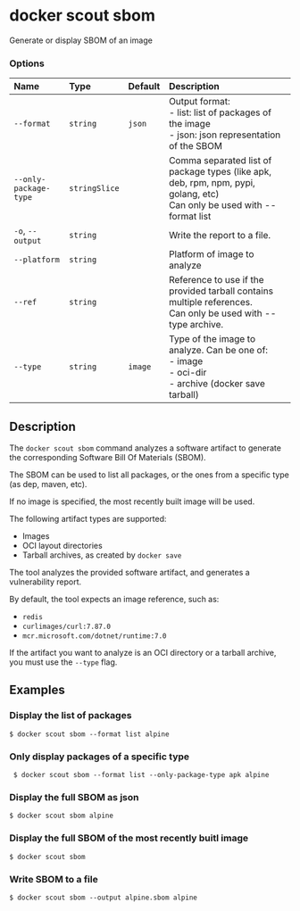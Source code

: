 # docker scout sbom

<!---MARKER_GEN_START-->
Generate or display SBOM of an image

### Options

| Name                  | Type          | Default | Description                                                                                                               |
|:----------------------|:--------------|:--------|:--------------------------------------------------------------------------------------------------------------------------|
| `--format`            | `string`      | `json`  | Output format:<br>- list: list of packages of the image<br>- json: json representation of the SBOM                        |
| `--only-package-type` | `stringSlice` |         | Comma separated list of package types (like apk, deb, rpm, npm, pypi, golang, etc)<br>Can only be used with --format list |
| `-o`, `--output`      | `string`      |         | Write the report to a file.                                                                                               |
| `--platform`          | `string`      |         | Platform of image to analyze                                                                                              |
| `--ref`               | `string`      |         | Reference to use if the provided tarball contains multiple references.<br>Can only be used with --type archive.           |
| `--type`              | `string`      | `image` | Type of the image to analyze. Can be one of:<br>- image<br>- oci-dir<br>- archive (docker save tarball)<br>               |


<!---MARKER_GEN_END-->

## Description

The `docker scout sbom` command analyzes a software artifact to generate the corresponding Software Bill Of Materials (SBOM).

The SBOM can be used to list all packages, or the ones from a specific type (as dep, maven, etc).

If no image is specified, the most recently built image will be used.

The following artifact types are supported:

- Images
- OCI layout directories
- Tarball archives, as created by `docker save`

The tool analyzes the provided software artifact, and generates a vulnerability report.

By default, the tool expects an image reference, such as:

- `redis`
- `curlimages/curl:7.87.0`
- `mcr.microsoft.com/dotnet/runtime:7.0`

If the artifact you want to analyze is an OCI directory or a tarball archive, you must use the `--type` flag.

## Examples

### Display the list of packages

```console
$ docker scout sbom --format list alpine
```

### Only display packages of a specific type

```console
 $ docker scout sbom --format list --only-package-type apk alpine
```

### Display the full SBOM as json

```console
$ docker scout sbom alpine
```

### Display the full SBOM of the most recently buitl image

```console
$ docker scout sbom
```

### Write SBOM to a file

```console
$ docker scout sbom --output alpine.sbom alpine
```
